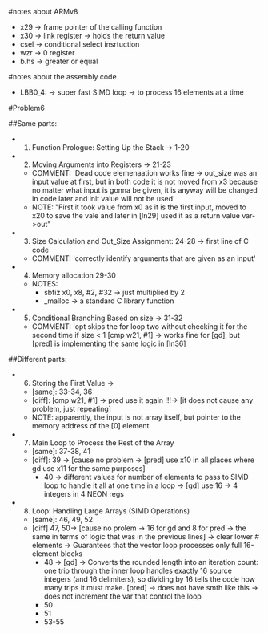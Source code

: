 #notes about ARMv8
* x29 -> frame pointer of the calling function
* x30 -> link register -> holds the return value
* csel -> conditional select insrtuction
* wzr -> 0 register
* b.hs -> greater or equal

#notes about the assembly code
* LBB0_4: -> super fast SIMD loop -> to process 16 elements at a time

#Problem6

##Same parts:
* 1. Function Prologue: Setting Up the Stack -> 1-20

* 2. Moving Arguments into Registers -> 21-23
    * COMMENT: 'Dead code elemenaation works fine -> out_size was an input value at first, but in both code it is not moved from x3 because no matter what input is gonna be given, it is anyway will be changed in code later and init value will not be used'
    * NOTE: "First it took value from x0 as it is the first input, moved to x20 to save the vale and later in [ln29] used it as a return value var->out"

* 3. Size Calculation and Out_Size Assignment: 24-28 -> first line of C code 
    * COMMENT: 'correctly identify arguments that are given as an input'

* 4. Memory allocation 29-30
    * NOTES:
        * sbfiz	x0, x8, #2, #32 -> just multiplied by 2
        * _malloc -> a standard C library function
        
* 5. Conditional Branching Based on size -> 31-32
    * COMMENT: 'opt skips the for loop two without checking it for the second time if size < 1 [cmp	w21, #1] -> works fine for [gd], but [pred] is implementing the same logic in [ln36]

##Different parts:
    
* 6. Storing the First Value -> 
    * [same]: 33-34, 36
    * [diff]: [cmp	w21, #1] -> pred use it again !!!-> [it does not cause any problem, just repeating]
    * NOTE: apparently, the input is not array itself, but pointer to the memory address of the [0] element

* 7. Main Loop to Process the Rest of the Array
    * [same]: 37-38, 41
    * [diff]: 39 -> [cause no problem -> [pred] use x10 in all places where gd use x11 for the same purposes]
        * 40 -> different values for number of elements to pass to SIMD loop to handle it all at one time in a loop -> [gd] use 16 -> 4 integers in 4 NEON regs

* 8. Loop: Handling Large Arrays (SIMD Operations)
    * [same]: 46, 49, 52
    * [diff]  47, 50-> [cause no prolem -> 16 for gd and 8 for pred -> the same in terms of logic that was in the previous lines] -> clear lower # elements -> Guarantees that the vector loop processes only full 16-element blocks
        * 48 -> [gd] -> Converts the rounded length into an iteration count: one trip through the inner loop handles exactly 16 source integers (and 16 delimiters), so dividing by 16 tells the code how many trips it must make. [pred] -> does not have smth like this -> does not increment the var that control the loop
        * 50  
        * 51  
        * 53-55

